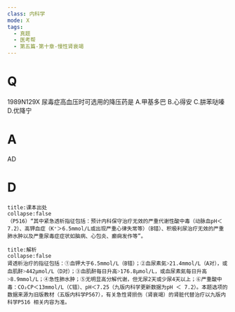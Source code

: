 ```yaml
---
class: 内科学
mode: X
tags:
  - 真题
  - 医考帮
  - 第五篇-第十章-慢性肾衰竭
---
```


# Q
1989N129X 尿毒症高血压时可选用的降压药是
A.甲基多巴
B.心得安
C.肼苯哒嗪
D.优降宁

# A
AD
# D
```ad-note
title:课本出处
collapse:false
（P516）“其中紧急透析指征包括：预计内科保守治疗无效的严重代谢性酸中毒（动脉血pH＜7.2）、高钾血症（K⁺＞6.5mmol/L或出现严重心律失常等）（B错）、积极利尿治疗无效的严重肺水肿以及严重尿毒症症状如脑病、心包炎、癫痫发作等”。
```

```ad-summary
title:解析
collapse:false
肾透析治疗的指征包括：①血钾大于6.5mmol/L（B错）；②血尿素氮˃21.4mmol/L（A对），或血肌酐˃442μmol/L（D对）；③血肌酐每日升高˃176.8μmol/L，或血尿素氮每日升高˃8.9mmol/L；④急性肺水肿；⑤无明显高分解代谢，但无尿2天或少尿4天以上；⑥严重酸中毒：CO₂CP＜13mmol/L（C错）、pH＜7.25（九版内科学更新数据为pH ＜ 7.2）。本题选项的数据来源为旧版教材（五版内科学P567），有关急性肾损伤（肾衰竭）的肾脏代替治疗以九版内科学P516 相关内容为准。
```

